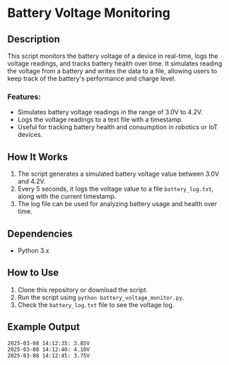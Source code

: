 # Battery Voltage Monitoring

## Description

This script monitors the battery voltage of a device in real-time, logs the voltage readings, and tracks battery health over time. It simulates reading the voltage from a battery and writes the data to a file, allowing users to keep track of the battery's performance and charge level.

### Features:
- Simulates battery voltage readings in the range of 3.0V to 4.2V.
- Logs the voltage readings to a text file with a timestamp.
- Useful for tracking battery health and consumption in robotics or IoT devices.

## How It Works

1. The script generates a simulated battery voltage value between 3.0V and 4.2V.
2. Every 5 seconds, it logs the voltage value to a file `battery_log.txt`, along with the current timestamp.
3. The log file can be used for analyzing battery usage and health over time.

## Dependencies
- Python 3.x

## How to Use
1. Clone this repository or download the script.
2. Run the script using `python battery_voltage_monitor.py`.
3. Check the `battery_log.txt` file to see the voltage log.

## Example Output

```text
2025-03-08 14:12:35: 3.85V
2025-03-08 14:12:40: 4.10V
2025-03-08 14:12:45: 3.75V

